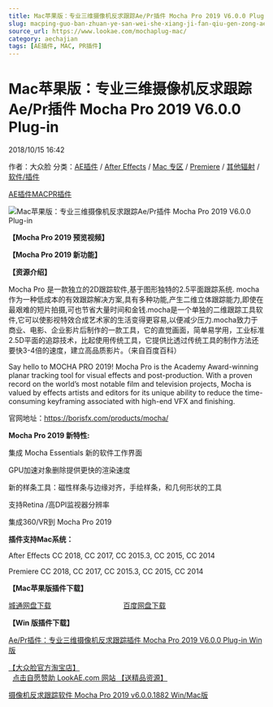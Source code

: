 ```yaml
---
title: Mac苹果版：专业三维摄像机反求跟踪Ae/Pr插件 Mocha Pro 2019 V6.0.0 Plug-in
slug: macping-guo-ban-zhuan-ye-san-wei-she-xiang-ji-fan-qiu-gen-zong-ae-prcha-jian-mocha-pro-2019-v6-0-0-plug-in
source_url: https://www.lookae.com/mochaplug-mac/
category: aechajian
tags: [AE插件, MAC, PR插件]
---
```

# Mac苹果版：专业三维摄像机反求跟踪Ae/Pr插件 Mocha Pro 2019 V6.0.0 Plug-in

2018/10/15 16:42

作者：大众脸
分类：[AE插件](https://www.lookae.com/after-effects/aechajian/) / [After Effects](https://www.lookae.com/after-effects/) / [Mac 专区](https://www.lookae.com/mac-osx/) / [Premiere](https://www.lookae.com/qitarjcj/premierezy/) / [其他辐射](https://www.lookae.com/others/) / [软件/插件](https://www.lookae.com/qitarjcj/)

[AE插件](https://www.lookae.com/tag/ae%e6%8f%92%e4%bb%b6/)[MAC](https://www.lookae.com/tag/mac/)[PR插件](https://www.lookae.com/tag/pr%e6%8f%92%e4%bb%b6/)

![Mac苹果版：专业三维摄像机反求跟踪Ae/Pr插件 Mocha Pro 2019 V6.0.0 Plug-in](https://www.lookae.com/wp-content/uploads/2018/10/mocha2019Plugin.jpg "Mac苹果版：专业三维摄像机反求跟踪Ae/Pr插件 Mocha Pro 2019 V6.0.0 Plug-in-LookAE.com")

**【Mocha Pro 2019 预览视频】**  
**[](https://cloud.video.taobao.com//play/u/705956171/p/1/e/6/t/1/210411712106.mp4?_=1")**

**【Mocha Pro 2019 新功能】**  
**[](https://cloud.video.taobao.com//play/u/705956171/p/1/e/6/t/1/210485235768.mp4?_=1")**

**【资源介绍】**

Mocha Pro 是一款独立的2D跟踪软件,基于图形独特的2.5平面跟踪系统. mocha 作为一种低成本的有效跟踪解决方案,具有多种功能,产生二维立体跟踪能力,即使在最艰难的短片拍摄,可也节省大量时间和金钱.mocha是一个单独的二维跟踪工具软件,它可以使影视特效合成艺术家的生活变得更容易,以便减少压力.mocha致力于商业、电影、企业影片后制作的一款工具，它的直觉画面，简单易学用，工业标准2.5D平面的追踪技术，比起使用传统工具，它提供比透过传统工具的制作方法还要快3-4倍的速度，建立高品质影片。（来自百度百科）

Say hello to MOCHA PRO 2019! Mocha Pro is the Academy Award-winning planar tracking tool for visual effects and post-production. With a proven record on the world’s most notable film and television projects, Mocha is valued by effects artists and editors for its unique ability to reduce the time-consuming keyframing associated with high-end VFX and finishing.

官网地址：https://borisfx.com/products/mocha/

**Mocha Pro 2019 新特性:**

集成 Mocha Essentials 新的软件工作界面

GPU加速对象删除提供更快的渲染速度

新的样条工具：磁性样条与边缘对齐，手绘样条，和几何形状的工具

支持Retina /高DPI监视器分辨率

集成360/VR到 Mocha Pro 2019

**插件支持Mac系统：**

After Effects CC 2018, CC 2017, CC 2015.3, CC 2015, CC 2014

Premiere CC 2018, CC 2017, CC 2015.3, CC 2015, CC 2014

**【Mac苹果版插件下载】**

[城通网盘下载](https://lookae.ctfile.com/fs/680462-314806543)                                    [百度网盘下载](https://pan.baidu.com/s/11GX0JkVSXEEnuDPDIusA4Q)

**【Win 版插件下载】**

[Ae/Pr插件：专业三维摄像机反求跟踪插件 Mocha Pro 2019 V6.0.0 Plug-in Win版](https://www.lookae.com/mocha2019plug/)

[【大众脸官方淘宝店】](https://lookae.taobao.com/)                [点击自愿赞助 LookAE.com 网站 【送精品资源】](https://www.lookae.com/sponsor/)

[摄像机反求跟踪软件 Mocha Pro 2019 v6.0.0.1882 Win/Mac版](https://www.lookae.com/mocha2019/)
